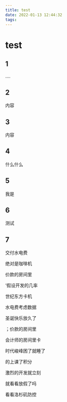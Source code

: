 ```yaml
---
title: test
date: 2022-01-13 12:44:32
tags:
---
```


# test

## 1



<!--more-->

....

## 2

内容

## 3







内容

## 4

什么什么







## 5

我是







## 6

测试



## 7

交付水电费

绝对是咖啡机

价款的房间里

‘假设开发的几率

世纪东方卡机

水电费考虑数据

圣诞快乐放久了

；价款的房间里

会计师的房间里卡

时代峻峰困了就睡了

的上课了积分

激烈的开发就立刻

就看看放假了吗

看看洛杉矶防控

